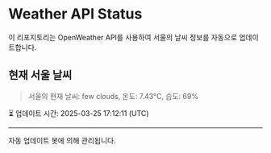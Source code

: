 
# Weather API Status

이 리포지토리는 OpenWeather API를 사용하여 서울의 날씨 정보를 자동으로 업데이트합니다.

## 현재 서울 날씨
> 서울의 현재 날씨: few clouds, 온도: 7.43°C, 습도: 69%

⏳ 업데이트 시간: 2025-03-25 17:12:11 (UTC)

---
자동 업데이트 봇에 의해 관리됩니다.
